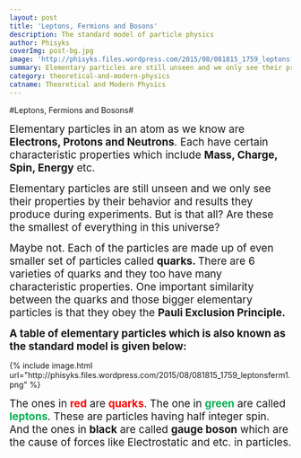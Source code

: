 ```yaml
---
layout: post
title: 'Leptons, Fermions and Bosons'
description: The standard model of particle physics
author: Phisyks
coverImg: post-bg.jpg
image: 'http://phisyks.files.wordpress.com/2015/08/081815_1759_leptonsferm1.png'
summary: Elementary particles are still unseen and we only see their properties by their behavior and results they produce during experiments. But is that all? Are these the smallest of everything in this universe?
category: theoretical-and-modern-physics
catname: Theoretical and Modern Physics
---
```


#Leptons, Fermions and Bosons#
<p><span style="font-size:14pt;">Elementary particles in an atom as we know are <strong>Electrons, Protons and Neutrons</strong>. Each have certain characteristic properties which include <strong>Mass, Charge, Spin, Energy</strong> etc.
</span></p><p><span style="font-size:14pt;">Elementary particles are still unseen and we only see their properties by their behavior and results they produce during experiments. But is that all? Are these the smallest of everything in this universe?
</span></p><p><span style="font-size:14pt;">Maybe not. Each of the particles are made up of even smaller set of particles called <strong>quarks. </strong>There are 6 varieties of quarks and they too have many characteristic properties. One important similarity between the quarks and those bigger elementary particles is that they obey the <strong>Pauli Exclusion Principle.
</strong></span></p><p><span style="font-size:14pt;"><strong>A table of elementary particles which is also known as the standard model is given below:</strong>
        </span></p><p>{% include image.html url="http://phisyks.files.wordpress.com/2015/08/081815_1759_leptonsferm1.png" %}<span style="font-size:14pt;">
        </span></p><p><span style="font-size:14pt;">The ones in <span style="color:red;"><strong>red</strong></span> are <span style="color:red;"><strong>quarks</strong></span>. The one in <span style="color:#00b050;"><strong>green</strong></span> are called <span style="color:#00b050;"><strong>leptons</strong></span>. These are particles having half integer spin. And the ones in <strong>black</strong> are called <strong>gauge boson</strong> which are the cause of forces like Electrostatic and etc. in particles.</span></p>
